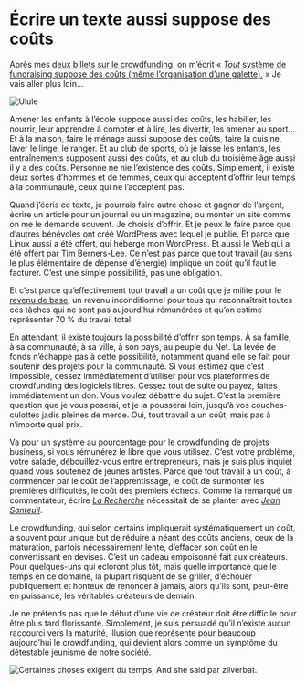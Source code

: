 # Écrire un texte aussi suppose des coûts

Après mes [deux billets sur le crowdfunding](https://tcrouzet.com/tag/crowdfunding/), on m’écrit « [*Tout* système de fundraising suppose des coûts (même l’organisation d’une galette).](https://twitter.com/ululeFR/status/461539671739482113) » Je vais aller plus loin…<span id="more-35355"></span>

![Ulule](https://tcrouzet.com/images_tc/2014/05/ulule.png)

Amener les enfants à l’école suppose aussi des coûts, les habiller, les nourrir, leur apprendre à compter et à lire, les divertir, les amener au sport… Et à la maison, faire le ménage aussi suppose des coûts, faire la cuisine, laver le linge, le ranger. Et au club de sports, où je laisse les enfants, les entraînements supposent aussi des coûts, et au club du troisième âge aussi il y a des coûts. Personne ne nie l’existence des coûts. Simplement, il existe deux sortes d’hommes et de femmes, ceux qui acceptent d’offrir leur temps à la communauté, ceux qui ne l’acceptent pas.

Quand j’écris ce texte, je pourrais faire autre chose et gagner de l’argent, écrire un article pour un journal ou un magazine, ou monter un site comme on me le demande souvent. Je choisis d’offrir. Et je peux le faire parce que d’autres bénévoles ont créé WordPress avec lequel je publie. Et parce que Linux aussi a été offert, qui héberge mon WordPress. Et aussi le Web qui a été offert par Tim Berners-Lee. Ce n’est pas parce que tout travail (au sens le plus élémentaire de dépense d’énergie) implique un coût qu’il faut le facturer. C’est une simple possibilité, pas une obligation.

Et c’est parce qu’effectivement tout travail a un coût que je milite pour le [revenu de base](https://tcrouzet.com/tag/revenu-de-base/), un revenu inconditionnel pour tous qui reconnaîtrait toutes ces tâches qui ne sont pas aujourd’hui rémunérées et qu’on estime représenter 70 % du travail total.

En attendant, il existe toujours la possibilité d’offrir son temps. À sa famille, à sa communauté, à sa ville, à son pays, au peuple du Net. La levée de fonds n’échappe pas à cette possibilité, notamment quand elle se fait pour soutenir des projets pour la communauté. Si vous estimez que c’est impossible, cessez immédiatement d’utiliser pour vos plateformes de crowdfunding des logiciels libres. Cessez tout de suite ou payez, faites immédiatement un don. Vous voulez débattre du sujet. C’est la première question que je vous poserai, et je la pousserai loin, jusqu’à vos couches-culottes jadis pleines de merde. Oui, tout travail a un coût, mais pas à n’importe quel prix.

Va pour un système au pourcentage pour le crowdfunding de projets business, si vous rémunérez le libre que vous utilisez. C’est votre problème, votre salade, débouillez-vous entre entrepreneurs, mais je suis plus inquiet quand vous soutenez de jeunes artistes. Parce que tout travail a un coût, à commencer par le coût de l’apprentissage, le coût de surmonter les premières difficultés, le coût des premiers échecs. Comme l’a remarqué un commentateur, écrire [*La Recherche*](http://fr.wikipedia.org/wiki/%C3%80_la_recherche_du_temps_perdu) nécessitait de se planter avec [*Jean Santeuil*](http://fr.wikipedia.org/wiki/Jean_Santeuil).

Le crowdfunding, qui selon certains impliquerait systématiquement un coût, a souvent pour unique but de réduire à néant des coûts anciens, ceux de la maturation, parfois nécessairement lente, d’effacer son coût en le convertissant en devises. C’est un cadeau empoisonné fait aux créateurs. Pour quelques-uns qui écloront plus tôt, mais quelle importance que le temps en ce domaine, la plupart risquent de se griller, d’échouer publiquement et honteux de renoncer à jamais, alors qu’ils sont, peut-être en puissance, les véritables créateurs de demain.

Je ne prétends pas que le début d’une vie de créateur doit être difficile pour être plus tard florissante. Simplement, je suis persuadé qu’il n’existe aucun raccourci vers la maturité, illusion que représente pour beaucoup aujourd’hui le crowdfunding, qui devient alors comme un symptôme du détestable jeunisme de notre société.

![Certaines choses exigent du temps, And she said par zilverbat.](https://tcrouzet.com/images_tc/2014/05/maturity.jpg)